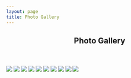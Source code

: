 ```yaml
---
layout: page
title: Photo Gallery
---
```

<section id="one">
	<div class="inner">
		<header class="major">
			<h1>Photo Gallery</h1>
		</header>
    
<img src="assets/photos/alaska1.jpg" />

<img src="assets/photos/alaska02.jpg" />

<img src="assets/photos/mendota02.jpg" />

<img src="assets/photos/mendota01.jpg" />

<img src="assets/photos/yellow01.jpg" />

<img src="assets/photos/travel01.jpg" />

<img src="assets/photos/travel02.jpg" />

<img src="assets/photos/moon01.jpg" />

<img src="assets/photos/sea02.jpg" />

<img src="assets/photos/seattle01.jpg" />

